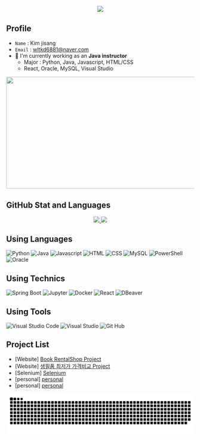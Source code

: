 <p align='center'>
  <a href="https://github.com/jisangaaa">
    <img src="https://capsule-render.vercel.app/api?type=cylinder&height=200&color=gradient&text=Jisang%20Repository&reversal=false&textBg=false&animation=twinkling&desc=Welcome!!&descSize=30&descAlign=50&descAlignY=82">
  </a>
</p>

## Profile
- `Name` : Kim jisang 
- `Email` : wltkd6881@naver.com
- 🔭 I'm currently working as an **Java instructor**
  - Major : Python, Java, Javascript, HTML/CSS
  - React, Oracle, MySQL, Visual Studio

 <a href="https://www.gitanimals.org/en_US?utm_medium=image&utm_source=jisangaaa&utm_content=farm">
<img
  src="https://render.gitanimals.org/farms/jisangaaa"
  width="600"
  height="300"
/>
</a>
 
## GitHub Stat and Languages
<!-- username은 본인걸로 -->
<p align='center'>
  <a href="https://github.com/jisangaaa">
    <img src="https://github-readme-stats.vercel.app/api?username=jisangaaa&theme=tokyonight&show_icons=true"/>
    <img src="https://github-readme-stats.vercel.app/api/top-langs/?username=jisangaaa&theme=tokyonight&layout=compact"/>
  </a>
</p>

## Using Languages
<p align='left'>
    <img height="40" src="https://img.icons8.com/?size=100&id=l75OEUJkPAk4&format=png&color=000000" title="Python">
    <img height="40" src="https://img.icons8.com/?size=100&id=Pd2x9GWu9ovX&format=png&color=000000" title="Java">
    <img height="40" src="https://img.icons8.com/?size=100&id=108784&format=png&color=000000" title="Javascript">
    <img height="40" src="https://img.icons8.com/?size=100&id=tDgTMcLwgORi&format=png&color=000000" title="HTML">
    <img height="40" src="https://img.icons8.com/?size=100&id=KpJbDAEjB43q&format=png&color=000000" title="CSS">
    <img height="40" src="https://img.icons8.com/?size=100&id=UFXRpPFebwa2&format=png&color=000000" title="MySQL">
    <img height="40" src="https://img.icons8.com/?size=100&id=FwaVI1qCE7hQ&format=png&color=000000" title="PowerShell">
    <img height="40" src="https://img.icons8.com/?size=100&id=39913&format=png&color=000000" title="Oracle">
<!--     <img width="40" height="40" src="https://img.icons8.com/color/48/microsoft-sql-server.png" alt="microsoft-sql-server" title="SQL Server">
    <img width="40" height="40" src="https://img.icons8.com/fluency/48/maria-db.png" alt="maria-db" title="MySQL/MariaDB"> -->
</p>

## Using Technics
<p align='left'>
  <img height="40" src="https://img.icons8.com/?size=100&id=90519&format=png&color=000000" title="Spring Boot"> 
  <img height="40" src="https://img.icons8.com/?size=100&id=J0SgMWzAxqFj&format=png&color=000000" title="Jupyter">
<!--   <img height="40" src="https://img.icons8.com/?size=100&id=VZfYlLgRZtdK&format=png&color=000000" title="FullStack"> 
  <img height="40" src="https://img.icons8.com/?size=100&id=n73CzMVjH9X9&format=png&color=000000" title="Data Analysis"> 
  <img height="40" src="https://img.icons8.com/?size=100&id=UeryvfCLUAc3&format=png&color=000000" title="ML/DL">  -->
  <img height="40" src="https://img.icons8.com/?size=100&id=cdYUlRaag9G9&format=png&color=000000" title="Docker">
  <img height="40" src="https://img.icons8.com/?size=100&id=122637&format=png&color=000000" title="React">
  <img height="40" src="https://img.icons8.com/?size=100&id=kjaF4LlvyR6g&format=png&color=000000" title="DBeaver">
<!--   <img height="40" src="https://mosquitto.org/stickers/mosquitto-mono.png" title="MQTT"> -->
  <!-- 
  <img height="40" src="https://img.icons8.com/?size=100&id=O6SWwpPIM0GB&format=png&color=000000" title="PyTorch">  
  -->
</p>

## Using Tools
<p align='left'>
  <img height="40" src="https://img.icons8.com/?size=100&id=9OGIyU8hrxW5&format=png&color=000000" title="Visual Studio Code">
  <img height="40" src="https://img.icons8.com/?size=100&id=ezj3zaVtImPg&format=png&color=000000" title="Visual Studio">
  <img height="40" src="https://img.icons8.com/?size=100&id=3tC9EQumUAuq&format=png&color=000000" title="Git Hub">
</p>

<!--
## 기술명세
| 기술분류 | 설명 |
|:---:|:---:|
|VSCode | VisualStudio Code 툴 사용법 습득|
|Python | 빅데이터분석, 머신러닝, OpenCV|
-->

## Project List
- [Website] [Book RentalShop Project](https://github.com/jszxro/PK_miniproject_3)
- [Website] [생필품 최저가 가격비교 Project](https://github.com/BSEom/teamP_t1)
- [Selenium] [Selenium](https://github.com/jisangaaa/python_selenium)
- [personal] [personal](https://github.com/jisangaaa/HTML_LOGIN)
- [personal] [personal](https://github.com/jisangaaa/stopwatch)
  
<img src="https://raw.githubusercontent.com/Platane/snk/output/github-contribution-grid-snake.svg" />
